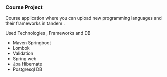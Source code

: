 ### Course Project 

Course application where you can upload new programming languages 
and their frameworks in tandem .

Used Technologies , Frameworks and DB 

- Maven Springboot
- Lombok
- Validation
- Spring web
- Jpa Hibernate
- Postgresql DB
